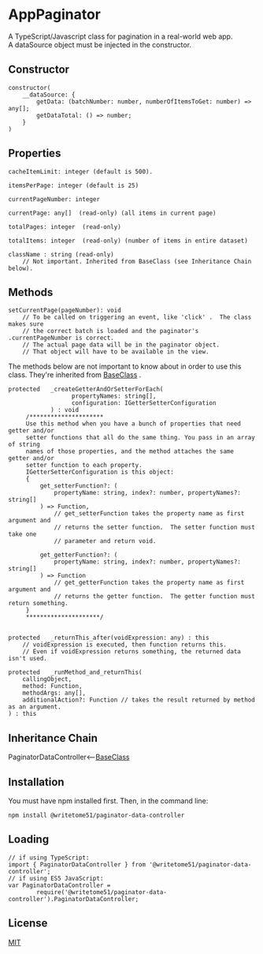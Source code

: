 # AppPaginator

A TypeScript/Javascript class for pagination in a real-world web app.   
A dataSource object must be injected in the constructor.  


## Constructor
```
constructor(
    __dataSource: {
        getData: (batchNumber: number, numberOfItemsToGet: number) => any[];
        getDataTotal: () => number;
    }
)
```

## Properties
```
cacheItemLimit: integer (default is 500).

itemsPerPage: integer (default is 25)

currentPageNumber: integer

currentPage: any[]  (read-only) (all items in current page)

totalPages: integer  (read-only)

totalItems: integer  (read-only) (number of items in entire dataset)

className : string (read-only)
    // Not important. Inherited from BaseClass (see Inheritance Chain below).
```

## Methods
```
setCurrentPage(pageNumber): void
    // To be called on triggering an event, like 'click' .  The class makes sure 
    // the correct batch is loaded and the paginator's .currentPageNumber is correct.
    // The actual page data will be in the paginator object.
    // That object will have to be available in the view.
```
The methods below are not important to know about in order to use this  
class.  They're inherited from [BaseClass](https://github.com/writetome51/typescript-base-class#baseclass) .
```
protected   _createGetterAndOrSetterForEach(
                  propertyNames: string[],
                  configuration: IGetterSetterConfiguration
            ) : void
     /*********************
     Use this method when you have a bunch of properties that need getter and/or 
     setter functions that all do the same thing. You pass in an array of string 
     names of those properties, and the method attaches the same getter and/or 
     setter function to each property.
     IGetterSetterConfiguration is this object:
     {
         get_setterFunction?: (
             propertyName: string, index?: number, propertyNames?: string[]
         ) => Function,
             // get_setterFunction takes the property name as first argument and 
             // returns the setter function.  The setter function must take one 
             // parameter and return void.
     
         get_getterFunction?: (
             propertyName: string, index?: number, propertyNames?: string[]
         ) => Function
             // get_getterFunction takes the property name as first argument and 
             // returns the getter function.  The getter function must return something.
     }
     *********************/ 
   
   
protected   _returnThis_after(voidExpression: any) : this
    // voidExpression is executed, then function returns this.
    // Even if voidExpression returns something, the returned data isn't used.

protected   _runMethod_and_returnThis(
    callingObject, 
    method: Function, 
    methodArgs: any[], 
    additionalAction?: Function // takes the result returned by method as an argument.
) : this
```

## Inheritance Chain

PaginatorDataController<--[BaseClass](https://github.com/writetome51/typescript-base-class#baseclass)


## Installation

You must have npm installed first. Then, in the command line:

    npm install @writetome51/paginator-data-controller

## Loading

    // if using TypeScript:
    import { PaginatorDataController } from '@writetome51/paginator-data-controller';
    // if using ES5 JavaScript:
    var PaginatorDataController = 
            require('@writetome51/paginator-data-controller').PaginatorDataController;


## License
[MIT](https://choosealicense.com/licenses/mit/)
